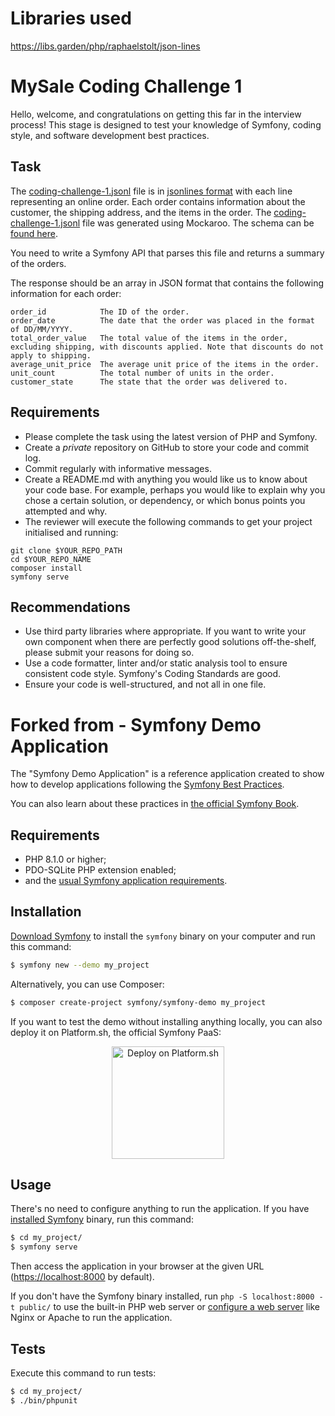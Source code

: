 # Libraries used

https://libs.garden/php/raphaelstolt/json-lines

# MySale Coding Challenge 1

Hello, welcome, and congratulations on getting this far in the interview process! This stage is designed to test your knowledge of Symfony, coding style, and software development best practices.

## Task

The [coding-challenge-1.jsonl](coding-challenge-1.jsonl) file is in [jsonlines format](http://jsonlines.org) with each line representing an online order. Each order contains information about the customer, the shipping address, and the items in the order. The [coding-challenge-1.jsonl](coding-challenge-1.jsonl) file was generated using Mockaroo. The schema can be [found here](https://mockaroo.com/b51ce860).

You need to write a Symfony API that parses this file and returns a summary of the orders.

The response should be an array in JSON format that contains the following information for each order:

```
order_id            The ID of the order.
order_date          The date that the order was placed in the format of DD/MM/YYYY.
total_order_value   The total value of the items in the order, excluding shipping, with discounts applied. Note that discounts do not apply to shipping.
average_unit_price  The average unit price of the items in the order.
unit_count          The total number of units in the order.
customer_state      The state that the order was delivered to.
```

## Requirements

* Please complete the task using the latest version of PHP and Symfony.
* Create a *private* repository on GitHub to store your code and commit log.
* Commit regularly with informative messages.
* Create a README.md with anything you would like us to know about your code base. For example, perhaps you would like to explain why you chose a certain solution, or dependency, or which bonus points you attempted and why.
* The reviewer will execute the following commands to get your project initialised and running:

```shell
git clone $YOUR_REPO_PATH
cd $YOUR_REPO_NAME
composer install
symfony serve
```

## Recommendations

* Use third party libraries where appropriate. If you want to write your own component when there are perfectly good solutions off-the-shelf, please submit your reasons for doing so.
* Use a code formatter, linter and/or static analysis tool to ensure consistent code style. Symfony's Coding Standards are good.
* Ensure your code is well-structured, and not all in one file.



Forked from - Symfony Demo Application
========================

The "Symfony Demo Application" is a reference application created to show how
to develop applications following the [Symfony Best Practices][1].

You can also learn about these practices in [the official Symfony Book][5].

Requirements
------------

  * PHP 8.1.0 or higher;
  * PDO-SQLite PHP extension enabled;
  * and the [usual Symfony application requirements][2].

Installation
------------

[Download Symfony][4] to install the `symfony` binary on your computer and run
this command:

```bash
$ symfony new --demo my_project
```

Alternatively, you can use Composer:

```bash
$ composer create-project symfony/symfony-demo my_project
```

If you want to test the demo without installing anything locally, you can also
deploy it on Platform.sh, the official Symfony PaaS:

<p align="center">
<a href="https://console.platform.sh/projects/create-project?template=https://raw.githubusercontent.com/symfonycorp/platformsh-symfony-template-metadata/main/template-metadata-demo.yaml&utm_content=symfonycorp&utm_source=github&utm_medium=button&utm_campaign=deploy_on_platform"><img src="https://platform.sh/images/deploy/lg-blue.svg" alt="Deploy on Platform.sh" width="180px" /></a>
</p>

Usage
-----

There's no need to configure anything to run the application. If you have
[installed Symfony][4] binary, run this command:

```bash
$ cd my_project/
$ symfony serve
```

Then access the application in your browser at the given URL (<https://localhost:8000> by default).

If you don't have the Symfony binary installed, run `php -S localhost:8000 -t public/`
to use the built-in PHP web server or [configure a web server][3] like Nginx or
Apache to run the application.

Tests
-----

Execute this command to run tests:

```bash
$ cd my_project/
$ ./bin/phpunit
```

[1]: https://symfony.com/doc/current/best_practices.html
[2]: https://symfony.com/doc/current/setup.html#technical-requirements
[3]: https://symfony.com/doc/current/setup/web_server_configuration.html
[4]: https://symfony.com/download
[5]: https://symfony.com/book
